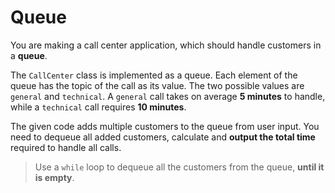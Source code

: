 # Queue

You are making a call center application, which should handle customers in a **queue**.

The `CallCenter` class is implemented as a queue. Each element of the queue has the topic of the call as its value. The two possible values are `general` and `technical`. A `general` call takes on average **5 minutes** to handle, while a `technical` call requires **10 minutes**.

The given code adds multiple customers to the queue from user input. You need to dequeue all added customers, calculate and **output the total time** required to handle all calls.

>Use a `while` loop to dequeue all the customers from the queue, **until it is empty**.
